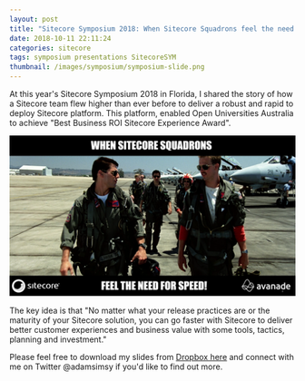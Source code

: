 ```yaml
---
layout: post
title: "Sitecore Symposium 2018: When Sitecore Squadrons feel the need for speed!"
date: 2018-10-11 22:11:24
categories: sitecore
tags: symposium presentations SitecoreSYM
thumbnail: /images/symposium/symposium-slide.png
---
```

At this year's Sitecore Symposium 2018 in Florida, I shared the story of how a Sitecore team flew higher than ever before to deliver a robust and rapid to deploy Sitecore platform. This platform, enabled Open Universities Australia to achieve "Best Business ROI Sitecore Experience Award". 

![When Sitecore Squadrons feel the need for speed slides](/images/symposium/symposium-slide.png)

<!-- more -->

The key idea is that "No matter what your release practices are or the maturity of your Sitecore solution, you can go faster with Sitecore to deliver better customer experiences and business value with some tools, tactics, planning and investment."

Please feel free to download my slides from [Dropbox here](https://www.dropbox.com/s/uykqaeb3rwa9haq/BO221152_Simmonds_v9.pptx?dl=0) and connect with me on Twitter @adamsimsy if you'd like to find out more.
